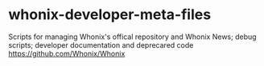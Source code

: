 whonix-developer-meta-files
===========================

Scripts for managing Whonix's offical repository and Whonix News; debug scripts; developer documentation and deprecared code https://github.com/Whonix/Whonix

